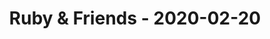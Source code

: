 ---
layout: post
title: Ruby & Friends - 2020-02-20
datetime: 2020-02-20 19:00:00.000000000 +01:00
name: Ruby & Friends
external_url: https://ruby.barcelona/events/mob-programming-the-advent-of-code-589
---